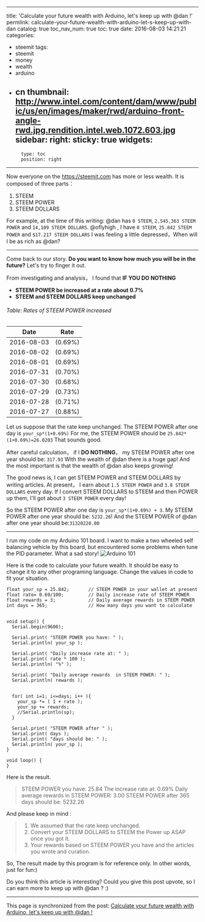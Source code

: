 
---
title: 'Calculate your future wealth with Arduino, let\'s keep up with @dan !'
permlink: calculate-your-future-wealth-with-arduino-let-s-keep-up-with-dan
catalog: true
toc_nav_num: true
toc: true
date: 2016-08-03 14:21:21
categories:
- steemit
tags:
- steemit
- money
- wealth
- arduino
- cn
thumbnail: http://www.intel.com/content/dam/www/public/us/en/images/maker/rwd/arduino-front-angle-rwd.jpg.rendition.intel.web.1072.603.jpg
sidebar:
    right:
        sticky: true
widgets:
    -
        type: toc
        position: right
---


Now everyone on the https://steemit.com has more or less wealth.
It is composed of three parts：
1. STEEM
2. STEEM POWER
3. STEEM DOLLARS

For example,  at the time of this writing:
 @dan  has `0 STEEM`,   `2,545,363 STEEM POWER` and `14,109 STEEM DOLLARS`.
@oflyhigh , I have `0 STEEM`,   `25.842 STEEM POWER` and `$17.217 STEEM DOLLARS` 
I was feeling a little depressed，When will I be as rich as @dan?
****
Come back to our story.
**Do you want to know how much you will be in the future?**
Let's try to finger it out.

From investigating and analysis， I found that  **IF YOU DO NOTHING**
* **STEEM POWER  be increased at a rate about 0.7%**
* **STEEM and STEEM DOLLARS keep unchanged**

###### Table:  Rates of STEEM POWER increased 
Date| Rate
----|----
2016-08-03|(0.69%)	
2016-08-02|(0.69%)	
2016-08-01|(0.69%)	
2016-07-31|(0.70%)	
2016-07-30|(0.68%)	
2016-07-29|(0.73%)	
2016-07-28|(0.71%)	
2016-07-27|(0.88%)	

Let us suppose that the rate keep unchanged.
The STEEM POWER after one day is `your_sp*(1+0.69%)`
For me, the STEEM POWER should be `25.842*(1+0.69%)=26.0203`
That sounds good.

After careful calculation， if I **DO NOTHING**， my STEEM POWER after one year should be: `317.93`
With the wealth of @dan there is a huge gap! 
 And the most important is that the wealth of  @dan  also keeps growing!

The good news is, I can get STEEM POWER and STEEM DOLLARS  by writing articles.
At present， I earn about `1.5 STEEM POWER` and `3.8 STEEM DOLLARS`  every day.
If I convert STEEM DOLLARS to STEEM and then POWER up them, I'll got about `3 STEEM POWER` every day!

So the STEEM POWER after one day is `your_sp*(1+0.69%) + 3`.
My STEEM POWER after one year should be: `5232.26`!
And the STEEM POWER of @dan after one year should be:`31320220.00`
****
I run my code on my  Arduino 101 board.
I want to make  a two wheeled self balancing vehicle by this board, but encountered some problems when tune  the PID parameter. What a sad story!
![Arduino 101 ](http://www.intel.com/content/dam/www/public/us/en/images/maker/rwd/arduino-front-angle-rwd.jpg.rendition.intel.web.1072.603.jpg)

Here is the code to calculate your future wealth.
It should be easy to change it to any other programing language.
Change the values in code to fit your situation.
```
float your_sp = 25.842;       // STEEM POWER in your wallet at present
float rate= 0.69/100;         // Daily increase rate of STEEM POWER
float rewards = 3;            // Daily average rewards in STEEM POWER
int days = 365;               // How many days you want to calculate


void setup() {
  Serial.begin(9600);

  Serial.print( "STEEM POWER you have: " );
  Serial.println( your_sp );
  
  Serial.print( "Daily increase rate at: " );
  Serial.print( rate * 100 );
  Serial.println( "%" );

  Serial.print( "Daily average rewards  in STEEM POWER: " );
  Serial.println( rewards );

  
  for( int i=1; i<=days; i++ ){
    your_sp *= ( 1 + rate );
    your_sp += rewards;
    //Serial.println(sp);
  }

  Serial.print( "STEEM POWER after " );
  Serial.print( days );
  Serial.print( "days should be: " );  
  Serial.println( your_sp );
}

void loop() {
}
```
Here is the result.
>STEEM POWER you have: 25.84
>The increase rate at: 0.69%
>Daily average rewards in STEEM POWER: 3.00
>STEEM POWER after 365 days should be: 5232.26

And please keep in mind :
>1.  We assumed that the rate keep unchanged.
>2.  Convert your STEEM DOLLARS to STEEM the Power up ASAP once you got it.
>3.  Your rewards based  on STEEM POWER  you have and the articles you wrote and curation.

So, The result made by this program is for reference only. In other words, just for fun:)

Do you think this article is interesting?
Could you give this post upvote, so I can earn more to keep up with @dan ? :)

- - -

This page is synchronized from the post: [Calculate your future wealth with Arduino, let\'s keep up with @dan !](https://steemit.com/@oflyhigh/calculate-your-future-wealth-with-arduino-let-s-keep-up-with-dan)
